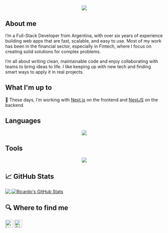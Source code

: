 <h1 align="center">
  <a href="https://git.io/typing-svg">
    <img src="https://readme-typing-svg.herokuapp.com?font=Ubuntu&color=168DFF&center=true&vCenter=true&lines=Hey+there!+👋;I+am+Richard+🤘;Nice+to+meet+you!+😃&size=30">
  </a>
</h1>

## About me 

I’m a Full-Stack Developer from Argentina, with over six years of experience building web apps that are fast, scalable, and easy to use. Most of my work has been in the financial sector, especially in Fintech, where I focus on creating solid solutions for complex problems.

I’m all about writing clean, maintainable code and enjoy collaborating with teams to bring ideas to life. I like keeping up with new tech and finding smart ways to apply it in real projects.

## What I'm up to

🌱 These days, I’m working with [Next.js](https://nextjs.org/) on the frontend and [NestJS](https://docs.nestjs.com/) on the backend.

## Languages
<p align="center">
  <a href="https://skillicons.dev">
    <img src="https://skillicons.dev/icons?i=javascript,typescript,angular,react,nextjs,bootstrap,tailwind,styledcomponents,redux,reactivex,nestjs,nodejs,php,cs,java,spring,maven,mysql,postgres,mongo,apollo,graphql" />
  </a>
</p>

## Tools
<p align="center">
  <a href="https://skillicons.dev">
    <img src="https://skillicons.dev/icons?i=git,kubernetes,docker,vim,heroku,githubactions,jenkins,jest,vite,webpack" />
  </a>
</p>

## &#x1f4c8; GitHub Stats

<a href="https://github.com/RicardoMaldonado93/RicardoMaldonado93">
  <img align="center" src="https://github-readme-stats.vercel.app/api/top-langs/?username=RicardoMaldonado93&hide=java,html,tex&title_color=70a5fd&text_color=fff&icon_color=bf91f3&bg_color=1a1b27&langs_count=3" />
</a>

<a href="https://github.com/RicardoMaldonado93/RicardoMaldonado93">
  <img align="center" src="https://github-readme-stats.vercel.app/api?username=RicardoMaldonado93&show_icons=true&line_height=27&count_private=true&title_color=70a5fd&text_color=fff&icon_color=bf91f3&bg_color=1a1b27&theme=tokyonight" alt="Ricardo's GitHub Stats" />
</a>

## 🔍 Where to find me 
<!-- links to your social media accounts -->
[<img src="https://img.shields.io/badge/LinkedIn-282C34?logo=linkedin&logoColor=0077B5" alt="LinkedIn logo" title="LinkedIn" height="25" />](https://www.linkedin.com/in/maldonadoricardo) [<img src="https://img.shields.io/badge/github-282C34?logo=github&logoColor=000000" alt="Github logo" title="Github" height="25" />](https://github.com/RicardoMaldonado93)


<!-- Resources -->
<!-- Icons: https://simpleicons.org/ -->
<!-- GitHub Stats: https://github.com/anuraghazra/github-readme-stats -->
<!-- Emojis: https://emojipedia.org/emoji/ -->
<!-- HTML Emojis: https://www.fileformat.info/index.htm -->
<!-- Shields: https://shields.io/ -->
<!-- Awesome GitHub Profile README: https://github.com/abhisheknaiidu/awesome-github-profile-readme -->
